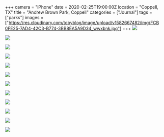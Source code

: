+++
camera = "iPhone"
date = 2020-02-25T19:00:00Z
location = "Coppell, TX"
title = "Andrew Brown Park, Coppell"
categories = ["Journal"]
tags = ["parks"]
images = ["https://res.cloudinary.com/tobyblog/image/upload/v1582667482/img/FCB0FE25-7AD4-42C3-B774-3BB8EA5A9D34_wwxbnk.jpg"]
+++
![](https://res.cloudinary.com/tobyblog/image/upload/v1582667482/img/FCB0FE25-7AD4-42C3-B774-3BB8EA5A9D34_wwxbnk.jpg)
<!--more-->

![](https://res.cloudinary.com/tobyblog/image/upload/v1582667507/img/29DBA9FD-52E4-4526-81C6-E40BC6BA056B_xadqt1.jpg)

![](https://res.cloudinary.com/tobyblog/image/upload/v1582667533/img/DD921D74-613D-498A-9A0E-AACC3DCF9F5F_q8r3at.jpg)

![](https://res.cloudinary.com/tobyblog/image/upload/v1582667565/img/2D24EDC5-1C3C-45C1-9ACB-05B54CE185BC_dfkj6n.jpg)

![](https://res.cloudinary.com/tobyblog/image/upload/v1582667595/img/34EE4450-EAEB-4C3A-AC27-1E0FECEB236D_e1kerz.jpg)

![](https://res.cloudinary.com/tobyblog/image/upload/v1582667618/img/B94F3EA8-D38A-4865-BC88-524138035F3B_cy1nix.jpg)

![](https://res.cloudinary.com/tobyblog/image/upload/v1582667635/img/3C2AA680-5092-4945-8E6F-FC9AAA66D9C4_vorsv8.jpg)

![](https://res.cloudinary.com/tobyblog/image/upload/v1582667657/img/039C86DA-8FC5-4C08-B0CE-25BF7650CA15_eqitdq.jpg)

![](https://res.cloudinary.com/tobyblog/image/upload/v1582667677/img/CD2BE27B-4AA5-454A-9608-3F6C2E0040C3_ps0p0k.jpg)

![](https://res.cloudinary.com/tobyblog/image/upload/v1582667694/img/378299D6-C702-4B12-9475-7434E0566F00_n0fppt.jpg)

![](https://res.cloudinary.com/tobyblog/image/upload/v1582667713/img/D8174846-DC06-4608-80B4-BFFC99A60084_cqur5n.jpg)

![](https://res.cloudinary.com/tobyblog/image/upload/v1582667737/img/5DE43A9C-4B1A-4284-8D96-45C834C1C032_j1zue8.jpg)